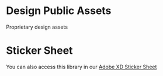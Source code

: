 # Design Public Assets
Proprietary design assets

# Sticker Sheet
You can also access this library in our [Adobe XD Sticker Sheet](https://xd.adobe.com/view/da1ef2d9-1a22-45a7-bbb9-dcb94fe87f3f-8f4d/)
